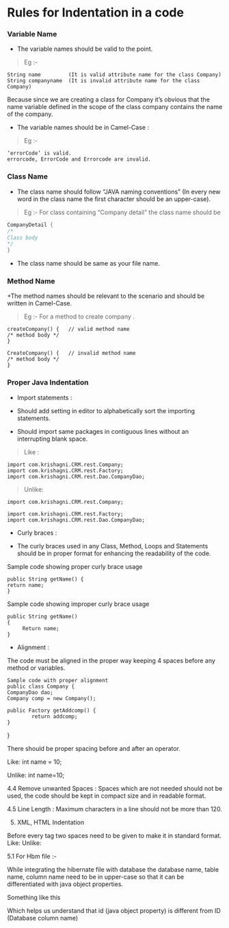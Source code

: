 # Rules for Indentation in a code

### Variable Name


+ The variable names should be valid to the point.


> Eg :-
```  
String name 		(It is valid attribute name for the class Company)
String companyname 	(It is invalid attribute name for the class Company)
```
Because since we are creating a class for Company it’s obvious that the name variable defined in the scope of the class company contains the name of the company.

+ The variable names should be in Camel-Case :


> Eg :-
```
‘errorCode’ is valid. 
errorcode, ErrorCode and Errorcode are invalid.
```


### Class Name

+ The class name should follow “JAVA naming conventions” (In every new word in the class name the first character should be an upper-case).



> Eg :- For class containing “Company detail” the class name should be

```java
CompanyDetail {
/*
Class body
*/
}
```

+ The class name should be same as your file name.

### Method Name 

+The method names should be relevant to the scenario and should be written in Camel-Case.



> Eg :-	For a method to create company .
```
createCompany() {	// valid method name
/* method body */
}	

CreateCompany() {	// invalid method name
/* method body */
}     
```


### Proper Java Indentation

+ Import statements :


+ Should add setting in editor to alphabetically sort the importing statements.
+ Should import same packages in contiguous lines without an interrupting blank space. 	

> Like :
```
import com.krishagni.CRM.rest.Company;
import com.krishagni.CRM.rest.Factory;
import com.krishagni.CRM.rest.Dao.CompanyDao;
```
> Unlike:
```
import com.krishagni.CRM.rest.Company;

import com.krishagni.CRM.rest.Factory;
import com.krishagni.CRM.rest.Dao.CompanyDao;
```

+ Curly braces :


+ The curly braces used in any Class, Method, Loops and Statements should be in proper format for enhancing the readability of the code.

Sample code showing proper curly brace usage
```
public String getName() {
return name;
}
```


Sample code showing improper curly brace usage
```
public String getName() 
{
   	 Return name;
}
```

+ Alignment :

The code must be aligned in the proper way keeping 4 spaces before any method or variables.

	Sample code with proper alignment
 	public class Company {
    CompanyDao dao;
    Company comp = new Company();    
    
    public Factory getAddcomp() {
	        return addcomp;
    }
}

There should be proper spacing before and after an operator.

Like:
int name = 10; 

Unlike:
	int name=10;

4.4 Remove unwanted Spaces :
Spaces which are not needed should not be used, the code should be kept in compact size and in readable format.

4.5 Line Length :
Maximum characters in a line should not be more than 120.













5. XML, HTML Indentation

Before every tag two spaces need to be given to make it in standard format.
Like:
<bean id = "dao" class = "com.krishagni.CRM.rest.Dao.CompanyDaoImpl">
  <property name = "sessionFactory" ref = "sessionFactory"> </property>
</bean>
Unlike:
<bean id = "dao" class = "com.krishagni.CRM.rest.Dao.CompanyDaoImpl">
   	 <property name="sessionFactory" ref = "sessionFactory"></property>
</bean>

5.1 For Hbm file :-

While integrating the hibernate file with database the database name, table name, column name need to be in upper-case so that it can be differentiated with java object properties.  

Something like this 
	<id name = "id" type = "int">
        	  <column name = "ID" />
        	</id>

Which helps us understand that id (java object property) is different from ID (Database column name)

